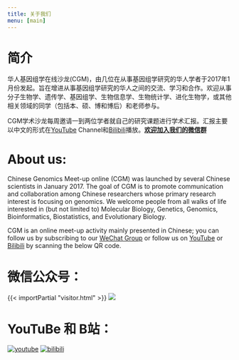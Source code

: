 ```yaml
---
title: 关于我们
menu: [main]
---
```




# 简介

华人基因组学在线沙龙(CGM)，由几位在从事基因组学研究的华人学者于2017年1月份发起。旨在增进从事基因组学研究的华人之间的交流、学习和合作。欢迎从事分子生物学、遗传学、基因组学、生物信息学、生物统计学、进化生物学，或其他相关领域的同学（包括本、硕、博和博后）和老师参与。

CGM学术沙龙每周邀请一到两位学者就自己的研究课题进行学术汇报。汇报主要以中文的形式在[YouTube](https://www.youtube.com/channel/UCk4tsPZOzGkP2IaU4YvUG_g/videos) Channel和[Bilibili](https://space.bilibili.com/298768313)播放。**[欢迎加入我们的微信群](http://cgmonline.co/subscribe/)**

# About us:

Chinese Genomics Meet-up online (CGM) was launched by several  Chinese scientists in January 2017.  The goal of CGM is to promote communication and collaboration among Chinese researchers whose primary research interest is focusing on genomics. We welcome people from all walks of life interested in (but not limited to) Molecular Biology, Genetics, Genomics, Bioinformatics, Biostatistics, and Evolutionary Biology. 

CGM is an online meet-up activity mainly presented in Chinese; you can follow us by subscribing to our [WeChat Group](https://cgmonline.co/subscribe/) or follow us on [YouTube](https://www.youtube.com/channel/UCk4tsPZOzGkP2IaU4YvUG_g/videos) or [Bilibili](https://space.bilibili.com/298768313) by scanning the below QR code. 

# 微信公众号：

{{< importPartial "visitor.html" >}}
![](https://i.imgur.com/b6b2xJu.jpg)

# YouTuBe 和 B站：

[![youtube](https://i.imgur.com/lpRE6AW.png)](https://www.youtube.com/channel/UCk4tsPZOzGkP2IaU4YvUG_g/videos)
[![bilibili](https://i.imgur.com/nDiHERQ.png)](https://space.bilibili.com/298768313)

